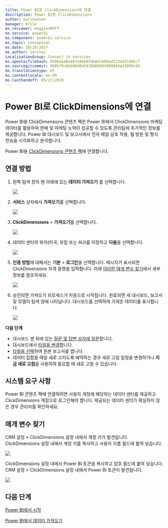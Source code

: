 ```yaml
---
title: Power BI로 ClickDimensions에 연결
description: Power BI용 ClickDimensions
author: SarinaJoan
manager: kfile
ms.reviewer: maggiesMSFT
ms.service: powerbi
ms.component: powerbi-service
ms.topic: conceptual
ms.date: 10/16/2017
ms.author: sarinas
LocalizationGroup: Connect to services
ms.openlocfilehash: 9506ab48e48fe04e07de8dcb08ad5234d31045cf
ms.sourcegitcommit: 998b79c0dd46d0e5439888b83999945ed1809c94
ms.translationtype: HT
ms.contentlocale: ko-KR
ms.lasthandoff: 05/17/2018
---
```

# <a name="connect-to-clickdimensions-with-power-bi"></a>Power BI로 ClickDimensions에 연결
Power BI용 ClickDimensions 콘텐츠 팩은 Power BI에서 ClickDimensions 마케팅 데이터를 활용하여 판매 및 마케팅 노력이 성공할 수 있도록 관리팀에 추가적인 정보를 제공합니다. Power BI 대시보드 및 보고서에서 전자 메일 상호 작용, 웹 방문 및 형식 전송을 시각화하고 분석합니다.

Power BI용 [ClickDimensions 콘텐츠 팩](https://app.powerbi.com/getdata/services/click-dimensions)에 연결합니다.

## <a name="how-to-connect"></a>연결 방법
1. 왼쪽 탐색 창의 맨 아래에 있는 **데이터 가져오기** 를 선택합니다.
   
   ![](media/service-connect-to-clickdimensions/getdata.png)
2. **서비스** 상자에서 **가져오기**를 선택합니다.
   
   ![](media/service-connect-to-clickdimensions/services.png)
3. **ClickDimensions** \> **가져오기**를 선택합니다.
   
   ![](media/service-connect-to-clickdimensions/clickdimensions.png)
4. 데이터 센터의 위치(미국, 유럽 또는 AU)를 지정하고 **다음**을 선택합니다.
   
   ![](media/service-connect-to-clickdimensions/params.png)
5. **인증 방법**에 대해서는 **기본** \> **로그인**을 선택합니다. 메시지가 표시되면 ClickDimensions 자격 증명을 입력합니다. 아래 [이러한 매개 변수 찾기](#FindingParams)에서 세부 정보를 참조하세요.
   
    ![](media/service-connect-to-clickdimensions/creds.png)
6. 승인되면 가져오기 프로세스가 자동으로 시작됩니다. 완료되면 새 대시보드, 보고서 및 모델이 탐색 창에 나타납니다. 대시보드를 선택하여 가져온 데이터를 표시합니다.
   
     ![](media/service-connect-to-clickdimensions/dashboard.png)

**다음 단계**

* 대시보드 맨 위에 있는 [질문 및 답변 상자에 질문](power-bi-q-and-a.md)합니다.
* 대시보드에서 [타일을 변경](service-dashboard-edit-tile.md)합니다.
* [타일을 선택](service-dashboard-tiles.md)하여 원본 보고서를 엽니다.
* 데이터 집합을 매일 새로 고치도록 예약하는 경우 새로 고침 일정을 변경하거나 **지금 새로 고침**을 사용하여 필요할 때 새로 고칠 수 있습니다.

## <a name="system-requirements"></a>시스템 요구 사항
Power BI 콘텐츠 팩에 연결하려면 사용자 계정에 해당하는 데이터 센터를 제공하고 ClickDimensions 계정으로 로그인해야 합니다. 제공되는 데이터 센터가 확실하지 않은 경우 관리자를 확인하세요.

<a name="FindingParams"></a>

## <a name="finding-parameters"></a>매개 변수 찾기
CRM 설정 \> ClickDimensions 설정 내에서 계정 키가 발견됩니다. ClickDimensions 설정 내에서 계정 키를 복사하고 사용자 이름 필드에 붙여 넣습니다.  

![](media/service-connect-to-clickdimensions/crm.png)  

ClickDimensions 설정 내에서 Power BI 토큰을 복사하고 암호 필드에 붙여 넣습니다. CRM 설정 \> ClickDimensions 설정 내에서 Power BI 토큰이 발견됩니다.  

![](media/service-connect-to-clickdimensions/crm2.png)  

## <a name="next-steps"></a>다음 단계
[Power BI에서 시작](service-get-started.md)

[Power BI에서 데이터 가져오기](service-get-data.md)

